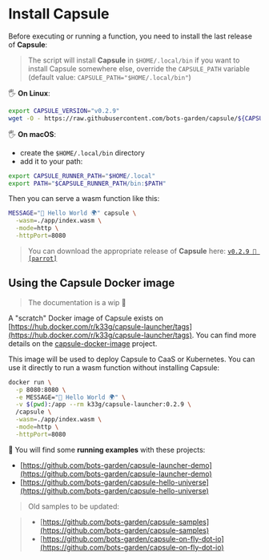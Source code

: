 # Install Capsule

Before executing or running a function, you need to install the last release of **Capsule**:
> The script will install **Capsule** in `$HOME/.local/bin`
> if you want to install Capsule somewhere else, override the `CAPSULE_PATH` variable (default value: `CAPSULE_PATH="$HOME/.local/bin"`)

🖐 **On Linux**:

```bash
export CAPSULE_VERSION="v0.2.9"
wget -O - https://raw.githubusercontent.com/bots-garden/capsule/${CAPSULE_VERSION}/install-capsule-launcher.sh| bash
```

🖐 **On macOS**:

- create the `$HOME/.local/bin` directory
- add it to your path:
```bash
export CAPSULE_RUNNER_PATH="$HOME/.local"
export PATH="$CAPSULE_RUNNER_PATH/bin:$PATH"
```

Then you can serve a wasm function like this:

```bash
MESSAGE="👋 Hello World 🌍" capsule \
  -wasm=./app/index.wasm \
  -mode=http \
  -httpPort=8080
```

> You can download the appropriate release of **Capsule** here: [`v0.2.9 🦜 [parrot]`](https://github.com/bots-garden/capsule/releases/tag/v0.2.9)

## Using the Capsule Docker image
> The documentation is a wip 🚧

A "scratch" Docker image of Capsule exists on [https://hub.docker.com/r/k33g/capsule-launcher/tags](https://hub.docker.com/r/k33g/capsule-launcher/tags). You can find more details on the [capsule-docker-image](https://github.com/bots-garden/capsule-docker-image) project.

This image will be used to deploy Capsule to CaaS or Kubernetes. You can use it directly to run a wasm function without installing Capsule:

```bash
docker run \
  -p 8080:8080 \
  -e MESSAGE="👋 Hello World 🌍" \
  -v $(pwd):/app --rm k33g/capsule-launcher:0.2.9 \
  /capsule \
  -wasm=./app/index.wasm \
  -mode=http \
  -httpPort=8080
```

👋 You will find some **running examples** with these projects:

- [https://github.com/bots-garden/capsule-launcher-demo](https://github.com/bots-garden/capsule-launcher-demo)
- [https://github.com/bots-garden/capsule-hello-universe](https://github.com/bots-garden/capsule-hello-universe)

> Old samples to be updated:

> - [https://github.com/bots-garden/capsule-samples](https://github.com/bots-garden/capsule-samples)
> - [https://github.com/bots-garden/capsule-on-fly-dot-io](https://github.com/bots-garden/capsule-on-fly-dot-io)

